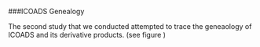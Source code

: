###ICOADS Genealogy 

The second study that we conducted attempted to trace the geneaology of ICOADS and its derivative products. (see figure ) 